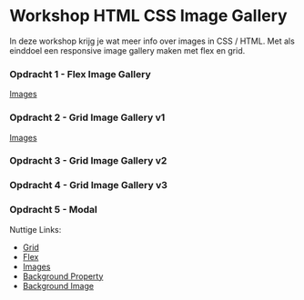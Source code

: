 # Workshop HTML CSS Image Gallery

In deze workshop krijg je wat meer info over images in CSS / HTML. Met als einddoel een responsive image gallery 
maken met flex en grid.

### Opdracht 1 - Flex Image Gallery
[Images](https://github.com/GiuseppeCagnazzo/Workshop/tree/master/gallery%20flex/img)

### Opdracht 2 - Grid Image Gallery v1
[Images](https://github.com/GiuseppeCagnazzo/Workshop/tree/master/gallery%20grid%201/img)

### Opdracht 3 - Grid Image Gallery v2

### Opdracht 4 - Grid Image Gallery v3

### Opdracht 5 - Modal

Nuttige Links:

* [Grid ](https://css-tricks.com/snippets/css/complete-guide-grid/)
* [Flex](https://css-tricks.com/snippets/css/a-guide-to-flexbox/)
* [Images](https://www.w3schools.com/css/css3_images.asp)
* [Background Property](https://www.w3schools.com/cssref/css3_pr_background.asp)
* [Background Image](https://www.w3schools.com/cssref/pr_background-image.asp)
